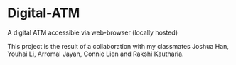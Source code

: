 # Digital-ATM
A digital ATM accessible via web-browser (locally hosted)

This project is the result of a collaboration with my classmates Joshua Han, Youhai Li, Arromal Jayan, Connie Lien and Rakshi Kautharia.
